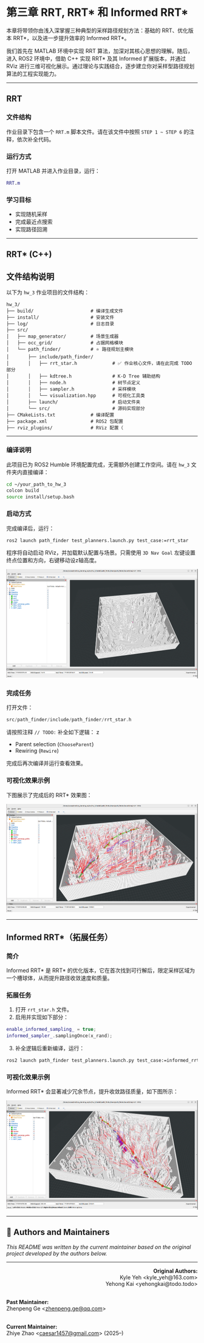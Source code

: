 # 第三章 RRT, RRT* 和 Informed RRT*
本章将带领你由浅入深掌握三种典型的采样路径规划方法：基础的 RRT、优化版本 RRT*，以及进一步提升效率的 Informed RRT*。

我们首先在 MATLAB 环境中实现 RRT 算法，加深对其核心思想的理解。随后，进入 ROS2 环境中，借助 C++ 实现 RRT* 及其 Informed 扩展版本，并通过 RViz 进行三维可视化展示。通过理论与实践结合，逐步建立你对采样型路径规划算法的工程实现能力。

---

## RRT

### 文件结构

作业目录下包含一个 `RRT.m` 脚本文件。请在该文件中按照 `STEP 1 ~ STEP 6` 的注释，依次补全代码。

### 运行方式

打开 MATLAB 并进入作业目录，运行：

```matlab
RRT.m
```

### 学习目标

- 实现随机采样
- 完成最近点搜索
- 实现路径回溯

---

## RRT* (C++)

## 文件结构说明

以下为 `hw_3` 作业项目的文件结构：

```
hw_3/
├── build/                     # 编译生成文件
├── install/                   # 安装文件
├── log/                       # 日志目录
├── src/
│   ├── map_generator/         # 场景生成器
│   ├── occ_grid/              # 占据网格模块
│   └── path_finder/           # ⭐ 路径规划主模块
│       ├── include/path_finder/
│       │   ├── rrt_star.h             # ✅ 作业核心文件，请在此完成 TODO 部分
│       │   ├── kdtree.h               # K-D Tree 辅助结构
│       │   ├── node.h                 # 树节点定义
│       │   ├── sampler.h              # 采样模块
│       │   └── visualization.hpp      # 可视化工具类
│       ├── launch/                    # 启动文件夹
│       └── src/                       # 源码实现部分
├── CMakeLists.txt             # 编译配置
├── package.xml                # ROS2 包配置
├── rviz_plugins/              # RViz 配置（
```

---

### 编译说明

此项目已为 ROS2 Humble 环境配置完成，无需额外创建工作空间。请在 `hw_3` 文件夹内直接编译：

```bash
cd ~/your_path_to_hw_3
colcon build 
source install/setup.bash
```

### 启动方式

完成编译后，运行：

```bash
ros2 launch path_finder test_planners.launch.py test_case:=rrt_star
```

程序将自动启动 RViz，并加载默认配置与场景。只需使用 `3D Nav Goal` 左键设置终点位置和方向，右键移动设z轴高度。

![informed_rrt_star](hw3.png)

### 完成任务

打开文件：

```cpp
src/path_finder/include/path_finder/rrt_star.h
```

请按照注释 `// TODO:` 补全如下逻辑：
z
- Parent selection (`ChooseParent`)
- Rewiring (`Rewire`)

完成后再次编译并运行查看效果。

### 可视化效果示例

下图展示了完成后的 RRT* 效果图：

![rrt_star](rrt_star.png)

---

## Informed RRT*（拓展任务）

### 简介

Informed RRT* 是 RRT* 的优化版本，它在首次找到可行解后，限定采样区域为一个槽球体，从而提升路径收敛速度和质量。

### 拓展任务

1. 打开 `rrt_star.h` 文件。
2. 启用并实现如下部分：

```cpp
enable_informed_sampling_ = true;
informed_sampler_.samplingOnce(x_rand);
```

3. 补全逻辑后重新编译，运行：

```bash
ros2 launch path_finder test_planners.launch.py test_case:=informed_rrt_star
```


### 可视化效果示例

Informed RRT* 会显著减少冗余节点，提升收敛路径质量，如下图所示：

![informed_rrt_star](informed_rrt_star.png)

---
## 👥 Authors and Maintainers
_This README was written by the current maintainer based on the original project developed by the authors below._

<hr/>

<p align="right">
  <strong>Original Authors:</strong><br>
  Kyle Yeh &lt;kyle_yeh@163.com&gt;<br>
  Yehong Kai &lt;yehongkai@todo.todo&gt;<br><br>

  <strong>Past Maintainer:</strong><br>
  Zhenpeng Ge &lt;zhenpeng.ge@qq.com&gt;<br><br>

  <strong>Current Maintainer:</strong><br>
  Zhiye Zhao &lt;caesar1457@gmail.com&gt; (2025–)
</p>



